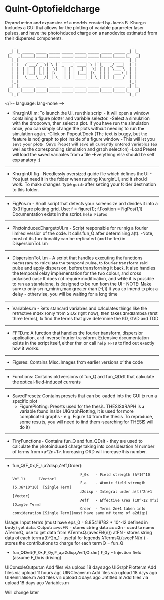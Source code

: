 # QuInt-Optofieldcharge
Reproduction and expansion of a models created by Jacob B. Khurgin. Includes a GUI that allows for the plotting of variable parameter laser pulses, and have the photoinduced charge on a nanodevice estimated from their dispersed components.
<!-- language: lang-none -->                                                           
        _                                                     _   
      _| |_ _____ _____ _____ _____ _____ _____ _____ _____ _| |_ 
     |_   _|_____|_____|_____|_____|_____|_____|_____|_____|_   _|
       |_|    ____ ___  _   _ _____ _____ _   _ _____ ____   |_|  
       | |   / ___/ _ \| \ | |_   _| ____| \ | |_   _/ ___|  | |  
       | |  | |  | | | |  \| | | | |  _| |  \| | | | \___ \  | |  
       | |  | |__| |_| | |\  | | | | |___| |\  | | |  ___) | | |  
       | |   \____\___/|_| \_| |_| |_____|_| \_| |_| |____/  | |  
       |_|                                                   |_|  
      _| |_ _____ _____ _____ _____ _____ _____ _____ _____ _| |_ 
     |_   _|_____|_____|_____|_____|_____|_____|_____|_____|_   _|
       |_|                                                   |_|
</!-- language: lang-none -->
 
 + KhurginUI.m: To launch the UI, run this script - It will open a window containing a figure plotter and variable selector.
			-Select a simulation with the dropdown, then select a plot. If you have run the simulation once, you can simply change the plots without needing to run the simulation again.
			-Click on Popout/Dock (The text is buggy, but the feature is not) graph to plot inside of a figure window - This will let you save your plots
			-Save Preset will save all currently entered variables (as well as the corresponding simulation and graph selection)
			-Load Preset will load the saved variables from a file
			-Everything else should be self explanatory :)
----------------------------------------------------------------------------------------------------------------------------------------
+ KhurginUI.fig - Needlessly oversized guide file which defines the UI - You just need it in the folder when running KhurginUI, and it should work. To make changes, type `guide` after setting your folder destination to this folder.
----------------------------------------------------------------------------------------------------------------------------------------
+ FigPos.m - Small script that detects your screensize and divides it into a 3x3 figure plotting grid. 
Use: f = figure(1); f.Position = FigPos(1,1). Documentation exists in the script, `help FigPos`
----------------------------------------------------------------------------------------------------------------------------------------
+ PhotoinducedChargetoUI.m - Script responsible for runnig a fourier limited version of the code. It calls fun_Q after determining a(t).
			-Note, most of its functionality can be replicated (and better) in DispersionToUI.m
---------------------------------------------------------------------------------------------------------------------------------------- 
+ DispersionToUI.m - A script that handles executing the functions necessary to calculate the temporal pulse, to fourier transform said pulse and apply dispersion, before transforming it back. It also handles the temporal delay implementation for the two colour, and cross polarised case It does not require modification, and while it is possible to run as standalone, is designed to be run from the UI
		- NOTE: Make sure to only set n_min/n_max greater than [-1,1] if you do intend to plot a delay - otherwise, you will be waiting for a long time
--------------------------------------------------------------------------------------------------------------------------------------- 
+ Variables.m - Sets standard variables and calculates things like the refractive index (only from SiO2 right now), then takes dn/dlambda (first three terms), to find the terms that give determine the GD, GVD and TOD
----------------------------------------------------------------------------------------------------------------------------------------
+ FFTD.m: A function that handles the fourier transform, dispersion application, and inverse fourier transform. Extensive documentation exists in the script itself, either that or call `help FFTD` to find out exactly how it works. 
---------------------------------------------------------------------------------------------------------------------------------------- 
+ Figures: Contains Misc. Images from earlier versions of the code 
------------------------------------------------------------------------------------------------------------------
+ Functions: Contains old versions of fun_Q and fun_QDelt that calculate the optical-field-induced currents
------------------------------------------------------------------------------------------------------------------
+ SavedPresets: Contains presets that can be loaded into the GUI to run a specific plot
    - FigurePlotting: Presets used for the thesis. THESISGRAPH is a variable found inside UIGraphPlotting, it is 
                        used for more complicated graphs - e.g. Figure 14 from the thesis. To reproduce, some results, 
                        you will need to find them (searching for THESIS will do it)
------------------------------------------------------------------------------------------------------------------
+ TinyFunctions - Contains fun_Q and fun_QDelt - they are used to calculate the photoinduced charge taking into 
                   consideration N number of terms from <a^2n+1>. Increasing ORD will increase this number.
------------------------------------------------------------------------------------------------------------------
+ fun_Q(F_0x,F_a,a2disp,Aeff,Order): 

                                     F_0x   - Field strength (A*10^10 Vm^-1)      [Vector]
                                     F_a    - Atomic field strength (5.36*10^10)  [Single Term]
                                     a2disp - Integral under a(t)^2n+1            [Vector]
                                     Aeff   - Effective Area (10^-12 m^2)         [Single Term]
                                     Order  - Terms 2n+1 taken into consideration [Single Term](must have same n# terms of a2disp)
 
 Usage: Input terms (must have eps_0 =  8.85418782 * 10^-12 defined in body) get data.
 Output:  avecFN - stores string data as a2n - used to name ATermsQ, use to get data from ATermsQ.(avecFN{n})
          atFN   - stores string data of each term a(t)^2n_1   - useful for legends
          ATermsQ.(avecFN{n}) - stores the contributions to charge for each term
 Q = fun_Q 
+ fun_QDelt(F_0x,F_0y,F_a,a2disp,Aeff,Order)
                                      F_0y  - Injection field (assume F_0x is driving)
                                      

UIConsoleOutput.m	Add files via upload	18 days ago
UIGraphPlotter.m	Add files via upload	11 hours ago
UINCleaner.m	Add files via upload	18 days ago
UIReinitialise.m	Add files via upload	4 days ago
Untitled.m	Add files via upload	18 days ago
Variables.m
 
 Will change later
